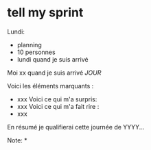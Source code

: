 
# tell my sprint

Lundi: 
- planning 
- 10 personnes 
- lundi quand je suis arrivé

Moi xx quand je suis arrivé *JOUR*

Voici les éléments marquants :
- xxx
Voici ce qui m'a surpris:
- xxx
Voici ce qui m'a fait rire :
- xxx

En résumé je qualifierai cette journée de YYYY...

Note:
* 
